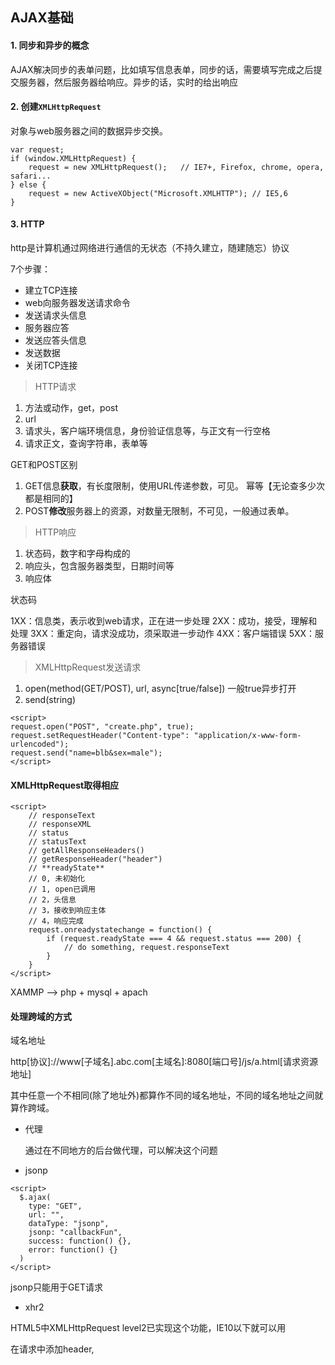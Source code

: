 

## AJAX基础

#### 1. 同步和异步的概念

AJAX解决同步的表单问题，比如填写信息表单，同步的话，需要填写完成之后提交服务器，然后服务器给响应。异步的话，实时的给出响应

#### 2. 创建`XMLHttpRequest`

对象与web服务器之间的数据异步交换。

```
var request;
if (window.XMLHttpRequest) {
	request = new XMLHttpRequest();   // IE7+, Firefox, chrome, opera, safari...
} else {
	request = new ActiveXObject("Microsoft.XMLHTTP"); // IE5,6
}
```

#### 3. HTTP

http是计算机通过网络进行通信的无状态（不持久建立，随建随忘）协议

7个步骤：

- 建立TCP连接
- web向服务器发送请求命令
- 发送请求头信息
- 服务器应答
- 发送应答头信息
- 发送数据
- 关闭TCP连接

> HTTP请求

1. 方法或动作，get，post
2. url
3. 请求头，客户端环境信息，身份验证信息等，与正文有一行空格
4. 请求正文，查询字符串，表单等

GET和POST区别

1. GET信息**获取**，有长度限制，使用URL传递参数，可见。 幂等【无论查多少次都是相同的】
2. POST**修改**服务器上的资源，对数量无限制，不可见，一般通过表单。

> HTTP响应

1. 状态码，数字和字母构成的
2. 响应头，包含服务器类型，日期时间等
3. 响应体

状态码

1XX：信息类，表示收到web请求，正在进一步处理
2XX：成功，接受，理解和处理
3XX：重定向，请求没成功，须采取进一步动作
4XX：客户端错误
5XX：服务器错误


> XMLHttpRequest发送请求

1. open(method(GET/POST), url, async[true/false]) 一般true异步打开
2. send(string)

```
<script>
request.open("POST", "create.php", true);
request.setRequestHeader("Content-type": "application/x-www-form-urlencoded");
request.send("name=blb&sex=male");
</script>
```


#### XMLHttpRequest取得相应

```
<script>
	// responseText
	// responseXML
	// status
	// statusText
	// getAllResponseHeaders()
	// getResponseHeader("header")
	// **readyState**
	// 0, 未初始化
	// 1, open已调用
	// 2，头信息
	// 3，接收到响应主体
	// 4，响应完成
	request.onreadystatechange = function() {
		if (request.readyState === 4 && request.status === 200) {
			// do something, request.responseText
		}
	}
</script>
```

XAMMP --> php + mysql + apach


#### 处理跨域的方式

域名地址

http[协议]://www[子域名].abc.com[主域名]:8080[端口号]/js/a.html[请求资源地址]

其中任意一个不相同(除了地址外)都算作不同的域名地址，不同的域名地址之间就算作跨域。

- 代理

  通过在不同地方的后台做代理，可以解决这个问题

- jsonp

```
<script>
  $.ajax(
  	type: "GET",
  	url: "",
  	dataType: "jsonp",
  	jsonp: "callbackFun",
  	success: function() {},
  	error: function() {}
  )
</script>
```

jsonp只能用于GET请求

- xhr2

HTML5中XMLHttpRequest level2已实现这个功能，IE10以下就可以用

在请求中添加header,
